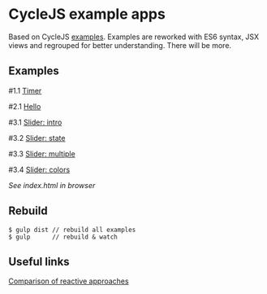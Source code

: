 # CycleJS example apps

Based on CycleJS [examples](https://github.com/staltz/cycle/tree/master/examples/).
Examples are reworked with ES6 syntax, JSX views and regrouped for better understanding.
There will be more.

## Examples

\#1.1 [Timer](https://github.com/ivan-kleshnin/cyclejs-examples/tree/master/static/1.1-timer)

\#2.1 [Hello](https://github.com/ivan-kleshnin/cyclejs-examples/tree/master/static/2.1-hello)

\#3.1 [Slider: intro](https://github.com/ivan-kleshnin/cyclejs-examples/tree/master/static/3.1-slider-intro)

\#3.2 [Slider: state](https://github.com/ivan-kleshnin/cyclejs-examples/tree/master/static/3.2-slider-state)

\#3.3 [Slider: multiple](https://github.com/ivan-kleshnin/cyclejs-examples/tree/master/static/3.3-slider-multiple)

\#3.4 [Slider: colors](https://github.com/ivan-kleshnin/cyclejs-examples/tree/master/static/3.4-slider-colors)

*See index.html in browser*

## Rebuild

```
$ gulp dist // rebuild all examples
$ gulp      // rebuild & watch
```

## Useful links

[Comparison of reactive approaches](https://github.com/Paqmind/reactive)